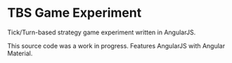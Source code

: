 # TBS Game Experiment

Tick/Turn-based strategy game experiment written in AngularJS.

This source code was a work in progress. Features AngularJS with Angular Material. 
